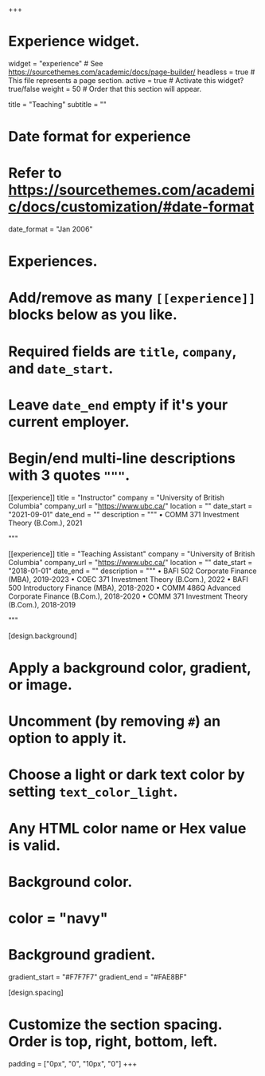 +++
# Experience widget.
widget = "experience"  # See https://sourcethemes.com/academic/docs/page-builder/
headless = true  # This file represents a page section.
active = true  # Activate this widget? true/false
weight = 50  # Order that this section will appear.

title = "Teaching"
subtitle = ""

# Date format for experience
#   Refer to https://sourcethemes.com/academic/docs/customization/#date-format
date_format = "Jan 2006"

# Experiences.
#   Add/remove as many `[[experience]]` blocks below as you like.
#   Required fields are `title`, `company`, and `date_start`.
#   Leave `date_end` empty if it's your current employer.
#   Begin/end multi-line descriptions with 3 quotes `"""`.
[[experience]]
  title = "Instructor"
  company = "University of British Columbia"
  company_url = "https://www.ubc.ca/"
  location = ""
  date_start = "2021-09-01"
  date_end = ""
  description = """
  •	COMM 371 Investment Theory (B.Com.), 2021   

  """

[[experience]]
  title = "Teaching Assistant"
  company = "University of British Columbia"
  company_url = "https://www.ubc.ca/"
  location = ""
  date_start = "2018-01-01"
  date_end = ""
  description = """
  •	BAFI 502 Corporate Finance (MBA), 2019-2023
  •	COEC 371 Investment Theory (B.Com.), 2022
  •	BAFI 500 Introductory Finance (MBA), 2018-2020
  •	COMM 486Q Advanced Corporate Finance (B.Com.), 2018-2020
  •	COMM 371 Investment Theory (B.Com.), 2018-2019

  """

  


[design.background]
  # Apply a background color, gradient, or image.
  #   Uncomment (by removing `#`) an option to apply it.
  #   Choose a light or dark text color by setting `text_color_light`.
  #   Any HTML color name or Hex value is valid.

  # Background color.
  # color = "navy"
  
  # Background gradient.
  gradient_start = "#F7F7F7"
  gradient_end = "#FAE8BF"

[design.spacing]
  # Customize the section spacing. Order is top, right, bottom, left.
  padding = ["0px", "0", "10px", "0"]
+++

